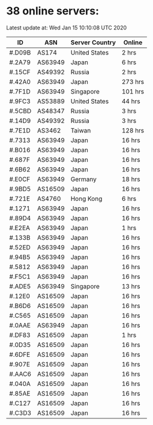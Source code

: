 # 38 online servers:

Latest update at: Wed Jan 15 10:10:08 UTC 2020

| ID | ASN | Server Country | Online |
| -- | --- | -------------- | ------ |
| #.D09B | AS174 | United States | 2 hrs |
| #.2A79 | AS63949 | Japan | 6 hrs |
| #.15CF | AS49392 | Russia | 2 hrs |
| #.42A0 | AS63949 | Japan | 273 hrs |
| #.7F1D | AS63949 | Singapore | 101 hrs |
| #.9FC3 | AS53889 | United States | 44 hrs |
| #.5CBD | AS48347 | Russia | 3 hrs |
| #.14D9 | AS49392 | Russia | 3 hrs |
| #.7E1D | AS3462 | Taiwan | 128 hrs |
| #.7313 | AS63949 | Japan | 16 hrs |
| #.B016 | AS63949 | Japan | 16 hrs |
| #.687F | AS63949 | Japan | 16 hrs |
| #.6B62 | AS63949 | Japan | 16 hrs |
| #.E0CF | AS63949 | Germany | 18 hrs |
| #.9BD5 | AS16509 | Japan | 16 hrs |
| #.721E | AS4760 | Hong Kong | 6 hrs |
| #.1271 | AS63949 | Japan | 16 hrs |
| #.89D4 | AS63949 | Japan | 16 hrs |
| #.E2EA | AS63949 | Japan | 1 hrs |
| #.133B | AS63949 | Japan | 16 hrs |
| #.52ED | AS63949 | Japan | 16 hrs |
| #.94B5 | AS63949 | Japan | 16 hrs |
| #.5812 | AS63949 | Japan | 16 hrs |
| #.F5C1 | AS63949 | Japan | 16 hrs |
| #.ADE5 | AS63949 | Singapore | 13 hrs |
| #.12E0 | AS16509 | Japan | 16 hrs |
| #.B6D6 | AS16509 | Japan | 16 hrs |
| #.C565 | AS16509 | Japan | 16 hrs |
| #.0AAE | AS63949 | Japan | 16 hrs |
| #.DF83 | AS16509 | Japan | 1 hrs |
| #.0D35 | AS16509 | Japan | 16 hrs |
| #.6DFE | AS16509 | Japan | 16 hrs |
| #.907E | AS16509 | Japan | 16 hrs |
| #.AAC6 | AS16509 | Japan | 16 hrs |
| #.040A | AS16509 | Japan | 16 hrs |
| #.85AE | AS16509 | Japan | 16 hrs |
| #.C127 | AS16509 | Japan | 16 hrs |
| #.C3D3 | AS16509 | Japan | 16 hrs |

